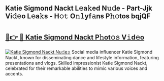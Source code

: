 ## Katie Sigmond Nackt L𝚎a𝚔ed N𝚞𝚍e - Part-Jjk Vi𝚍𝚎o L𝚎a𝚔s - H𝚘𝚝 O𝚗𝚕yf𝚊ns P𝚑𝚘tos bqjQF

# <h2><a href="http://kf95jl.oniu.top/?m=Katie+Sigmond+Nackt">🔗👉 🔴 Katie Sigmond Nackt P𝚑ot𝚘𝚜 V𝚒d𝚎o</a></h2>

[![Katie Sigmond Nackt Nu𝚍e𝚜](https://i.imgur.com/0qMVB7G.gif)](http://kf95jl.oniu.top/?m=Katie+Sigmond+Nackt)
Social media influencer Katie Sigmond Nackt, known for disseminating dance and lifestyle information, featuring presentations and vlogs. Skilled impressionist Katie Sigmond Nackt, celebrated for their remarkable abilities to mimic various voices and accents.  
